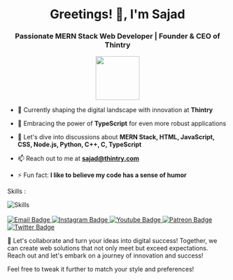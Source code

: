 <h1 align="center">Greetings! 👋, I'm Sajad</h1>
<h3 align="center">Passionate MERN Stack Web Developer | Founder & CEO of Thintry</h3>

<div id="header" align="center">
  <img src="https://media.giphy.com/media/M9gbBd9nbDrOTu1Mqx/giphy.gif" width="100"/>
</div>

- 🔭 Currently shaping the digital landscape with innovation at **Thintry**

- 🌱 Embracing the power of **TypeScript** for even more robust applications

- 💬 Let's dive into discussions about **MERN Stack, HTML, JavaScript, CSS, Node.js, Python, C++, C, TypeScript**

- 📫 Reach out to me at **sajad@thintry.com**

- ⚡ Fun fact: **I like to believe my code has a sense of humor**

Skills :

<div>
  <img src="https://skillicons.dev/icons?i=python,html,js,cpp,css,git,bootstrap,c,typescript&perline=5"  title="Skills" alt="Skills" />&nbsp;
</div>
</br>

<div id="badges">
  <a href="mailto:sajad@thintry.com"> 
    <img src="https://img.shields.io/badge/Connect-sajad%40thintry.com-D14836?style=for-the-badge&logo=gmail&logoColor=white" alt="Email Badge"/>
  </a>
  <a href="https://instagram.com/mrsajadpp">
    <img src="https://img.shields.io/badge/Follow-mrsajadpp-E4405F?style=for-the-badge&logo=instagram&logoColor=white" alt="Instagram Badge"/>
  </a>
  <a href="https://youtube.com/@sajutalk">
    <img src="https://img.shields.io/badge/Subscribe-sajutalk-red?style=for-the-badge&logo=youtube&logoColor=white" alt="Youtube Badge"/>
  </a>
  <a href="https://patreon.com/sajadpp">
    <img src="https://img.shields.io/badge/Support-sajadpp-F96854?style=for-the-badge&logo=patreon&logoColor=white" alt="Patreon Badge"/>
  </a>
  <a href="https://twitter.com/mrsajadpp">
    <img src="https://img.shields.io/badge/Follow-mrsajadpp-blue?style=for-the-badge&logo=twitter&logoColor=white" alt="Twitter Badge"/>
  </a>
</div>

🚀 Let's collaborate and turn your ideas into digital success! Together, we can create web solutions that not only meet but exceed expectations. Reach out and let's embark on a journey of innovation and success!

Feel free to tweak it further to match your style and preferences!
